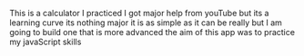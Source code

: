 This is a calculator I practiced I got major help from youTube but its a learning curve its nothing major it is as simple as it can be really but I am going to build one that is more advanced the aim of this app was to practice my javaScript skills
